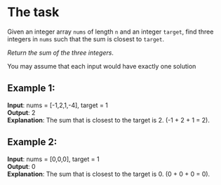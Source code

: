 # The task

Given an integer array `nums` of length `n` and an integer `target`, find three integers in `nums` such that the sum is closest to `target`.

_Return the sum of the three integers_.

You may assume that each input would have exactly one solution

## Example 1:

**Input**: nums = [-1,2,1,-4], target = 1  
**Output**: 2  
**Explanation**: The sum that is closest to the target is 2. (-1 + 2 + 1 = 2).

## Example 2:

**Input**: nums = [0,0,0], target = 1  
**Output**: 0  
**Explanation**: The sum that is closest to the target is 0. (0 + 0 + 0 = 0).
